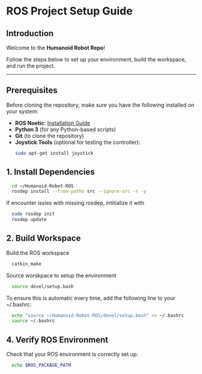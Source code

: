 # ROS Project Setup Guide

## Introduction
Welcome to the **Humanoid Robot Repo**! 

Follow the steps below to set up your environment, build the workspace, and run the project.

---

## Prerequisites
Before cloning the repository, make sure you have the following installed on your system:
- **ROS Noetic**: [Installation Guide](http://wiki.ros.org/noetic/Installation)
- **Python 3** (for any Python-based scripts)
- **Git** (to clone the repository)
- **Joystick Tools** (optional for testing the controller):
  ```bash
  sudo apt-get install joystick


## 1. Install Dependencies 
```bash
  cd ~/Humanoid-Robot-ROS
  rosdep install --from-paths src --ignore-src -r -y
```
If encounter issies with missing rosdep, intitialize it with 
```bash
  sudo rosdep init
  rosdep update
```

## 2. Build Workspace
Build the ROS workspace
```bash
  catkin_make
```

Source worskpace to setup the environment
```bash
  source devel/setup.bash
```

To ensure this is automatic every time, add the following line to your ~/.bashrc:
```bash
  echo "source ~/Humanoid-Robot-ROS/devel/setup.bash" >> ~/.bashrc
  source ~/.bashrc
```
## 4. Verify ROS Environment 
Check that your ROS environment is correctly set up:
```bash
  echo $ROS_PACKAGE_PATH
```


